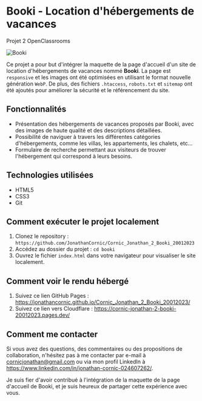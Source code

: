 # Booki - Location d'hébergements de  vacances

Projet  2 OpenClassrooms

![Booki](https://img.shields.io/badge/Booki-Locations%20de%20vacances-green)

Ce projet a pour but d'intégrer la maquette de la page d'accueil d'un site de location d'hébergements de vacances nommé __Booki__. La page est `responsive` et les images ont été optimisées en utilisant le format nouvelle génération `WebP`. De plus, des fichiers `.htaccess`, `robots.txt` et `sitemap` ont été ajoutés pour améliorer la sécurité et le référencement du site.

## Fonctionnalités

- Présentation des hébergements de vacances proposés par Booki, avec des images de haute qualité et des descriptions détaillées.
- Possibilité de naviguer à travers les différentes catégories d'hébergements, comme les villas, les appartements, les chalets, etc...
- Formulaire de recherche permettant aux visiteurs de trouver l'hébergement qui correspond à leurs besoins.

## Technologies utilisées

- HTML5
- CSS3
- Git

## Comment exécuter le projet localement

1. Clonez le repository : `https://github.com/JonathanCornic/Cornic_Jonathan_2_Booki_20012023`
2. Accédez au dossier du projet : `cd booki`
3. Ouvrez le fichier `index.html` dans votre navigateur pour visualiser le site localement.

## Comment voir le rendu hébergé

1. Suivez ce lien GitHub Pages : https://jonathancornic.github.io/Cornic_Jonathan_2_Booki_20012023/
2. Suivez ce lien vers Cloudflare : https://cornic-jonathan-2-booki-20012023.pages.dev/

## Comment me contacter

Si vous avez des questions, des commentaires ou des propositions de collaboration, n'hésitez pas à me contacter par e-mail à cornicjonathan@gmail.com ou via mon profil LinkedIn à https://www.linkedin.com/in/jonathan-cornic-024607262/.

Je suis fier d'avoir contribué à l'intégration de la maquette de la page d'accueil de Booki, et je suis heureux de partager cette expérience avec vous.
